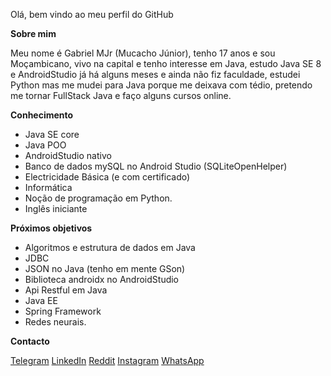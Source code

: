 Olá, bem vindo ao meu perfil do GitHub

**Sobre mim**

   Meu nome é Gabriel MJr (Mucacho Júnior), tenho 17 anos e sou Moçambicano, vivo na capital e tenho interesse em Java, estudo Java SE 8 e AndroidStudio já há alguns meses e ainda não fiz faculdade, estudei Python mas me mudei para Java porque me deixava com tédio, pretendo me tornar FullStack Java e faço alguns cursos online.


**Conhecimento**
- Java SE core 
- Java POO
- AndroidStudio nativo
- Banco de dados mySQL no Android Studio (SQLiteOpenHelper)
- Electricidade Básica (e com certificado)
- Informática
- Noção de programação em Python.
- Inglês iniciante



**Próximos objetivos**
- Algoritmos e estrutura de dados em Java
- JDBC
- JSON no Java (tenho em mente GSon)
- Biblioteca androidx no AndroidStudio
- Api Restful em Java
- Java EE
- Spring Framework
- Redes neurais.


**Contacto**

[Telegram](https://t.me/GabrielMjr)
[LinkedIn](https://www.linkedin.com/in/gabriel-mucacho-797628239)
[Reddit](https://www.reddit.com/u/GsbrielMJr?utm_medium=android_app&utm_source=share)
[Instagram](https://www.instagram.com/gabrielmjr2204/)
[WhatsApp](https://wa.me/258844269896)
